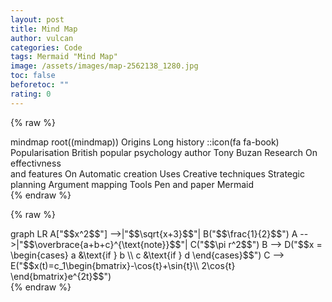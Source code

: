 ```yaml
---
layout: post
title: Mind Map
author: vulcan
categories: Code
tags: Mermaid "Mind Map"
image: /assets/images/map-2562138_1280.jpg
toc: false
beforetoc: ""
rating: 0
---
```

{% raw %}
<div class="mermaid">
mindmap
root((mindmap))
Origins
Long history
::icon(fa fa-book)
Popularisation
British popular psychology author Tony Buzan
Research
On effectivness<br/>and features
On Automatic creation
Uses
Creative techniques
Strategic planning
Argument mapping
Tools
Pen and paper
Mermaid
</div>
{% endraw %}

<script src="{{ "/assets/js/mermaid.min.js" | relative_url }}"></script>

{% raw %}

<div class="mermaid">
 graph LR
      A["$$x^2$$"] -->|"$$\sqrt{x+3}$$"| B("$$\frac{1}{2}$$")
      A -->|"$$\overbrace{a+b+c}^{\text{note}}$$"| C("$$\pi r^2$$")
      B --> D("$$x = \begin{cases} a &\text{if } b \\ c &\text{if } d \end{cases}$$")
      C --> E("$$x(t)=c_1\begin{bmatrix}-\cos{t}+\sin{t}\\ 2\cos{t} \end{bmatrix}e^{2t}$$")

</div>
{% endraw %}
